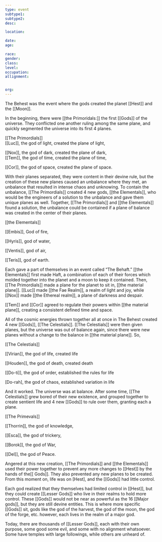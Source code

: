 ```yaml
---
type: event
subtype1:
subtype2:
desc:

location:

date:
age:

race:
gender:
class:
level:
occupation:
allignment:


org: 
---
```

The Behest was the event where the gods created the planet [[Hest]] and the [[Moon]].

In the beginning, there were [[the Primoridals:]] the first [[Gods]] of the universe. They conflicted one another ruling among the same plane, and quickly segmented the universe into its first 4 planes.

  

[[The Primordials]]  
[[Luc]], the god of light, created the plane of light,

[[Nox]], the god of dark, created the plane of dark,  
[[Tem]], the god of time, created the plane of time,

[[Cor]], the god of space, created the plane of space.

  

With their planes separated, they were content in their devine rule, but the creation of these new planes caused an unbalance where they met, an unbalance that resulted in intense chaos and unknowing. To contain the unbalance, [[The Primordials]] created 4 new gods, [[the Elementals]], who would be the engineers of a solution to the unbalance and gave them unique planes as well. Together, [[The Primordials]] and [[the Elementals]] found a solution, the unbalance could be contained if a plane of balance was created in the center of their planes.  
  
[[the Elementals]]

[[Embis]], God of fire,

[[Hyris]], god of water,

[[Ventis]], god of air,

[[Teris]], god of earth.

  
Each gave a part of themselves in an event called “The Behaft.” [[the Elementals]] first made Haft, a combination of each of their forces which molded together into the planet and a moon to keep it contained. Then, [[The Primordials]] made a plane for the planet to sit in, [[the material plane]]. [[Luc]] made [[the Fae Realm]], a realm of light and joy, while [[Nox]] made [[the Ethereal realm]], a plane of darkness and despair.

[[Tem]] and [[Cor]] agreed to regulate their powers within [[the material plane]], creating a consistent defined time and space.  
  
All of the cosmic energies thrown together all at once in The Behest created 4 new [[Gods]], [[The Celestials]]. [[The Celestials]] were then given planes, but the universe was out of balance again, since there were new planes without a change to the balance in [[the material plane]]. So,

  

[[The Celestials]]

[[Virian]], the god of life, created life

[[Houden]], the god of death, created death

[[Do-ti]], the god of order, established the rules for life

[Do-rah], the god of chaos, established variation in life

  

And it worked. The universe was at balance. After some time, [[The Celestials]] grew bored of their new existence, and grouped together to create sentient life and 4 new [[Gods]] to rule over them, granting each a plane.  
  
[[The Primevals]]

[[Thorrin]], the god of knowledge,

[[Esca]], the god of trickery,

[[Borok]], the god of War,

[[Del]], the god of Peace.

  

Angered at this new creation, [[The Primordials]] and  [[the Elementals]] used their power together to prevent any more changes to [[Hest]] by the hands of the[[ Gods]]. They also prevented any new planes to be created. From this moment on, life was on [Hest], and the [[Gods]] had little control.

  

Each god realized that they themselves had limited control in [[Hest]], but they could create [[Lesser Gods]] who live in their realms to hold more control. These [[Gods]] would not be near as powerful as the 16 [[Major gods]], but they are still devine entities. This is where more specific [[Gods]] sit, gods like the god of the harvest, the god of the moon, the god of the forge, etc. however, each lives in the realm of a major god. 

  

Today, there are thousands of [[Lesser Gods]], each with their own purpose, some good some evil, and some with no alignment whatsoever. Some have temples with large followings, while others are unheard of. 
